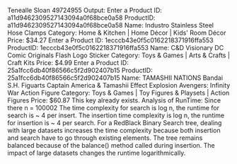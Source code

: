 Tenealle Sloan 49724955 
Output: Enter a Product ID: a11d9462309527143094a0f68bce0a58 ProductID: a11d9462309527143094a0f68bce0a58 Name: Industro Stainless Steel Hose Clamps Category: Home & Kitchen | Home Décor | Kids' Room Décor Price: $34.27 Enter a Product ID: 1ecccb43e0f5c0162218371916ffa553 ProductID: 1ecccb43e0f5c0162218371916ffa553 Name: C&D Visionary DC Comic Originals Flash Logo Sticker Category: Toys & Games | Arts & Crafts | Craft Kits Price: $4.99 Enter a Product ID: 25a1fcc6db40f86566c5f2d902407b15 ProductID: 25a1fcc6db40f86566c5f2d902407b15 Name: TAMASHII NATIONS Bandai S.H. Figuarts Captain America & Tamashii Effect Explosion Avengers: Infinity War Action Figure Category: Toys & Games | Toy Figures & Playsets | Action Figures Price: $60.87 This key already exists.
Analysis of RunTime: Since there n = 100002 The time complexity for search is log n, the runtime for search is ~ 4 per insert. The insertion time complexity is log n, the runtime for insertion is ~ 4 per search.
For a RedBlack Binary Search tree, dealing with large datasets increases the time complexity because both insertion and search have to go through existing elements.
The tree remains balanced because of the balance() method called during insertion. The impact of large datasets changes the runtime logarithmically.
